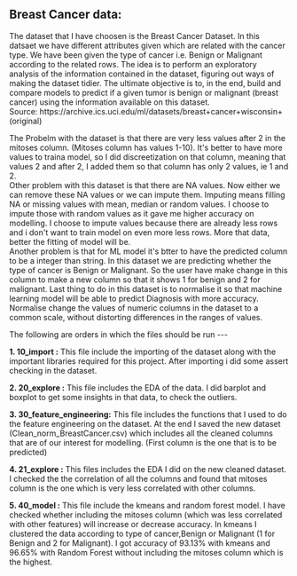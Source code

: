 ## Breast Cancer data:

<p> The dataset that I have choosen is the Breast Cancer Dataset. In this datsaet we have different attributes given which are related with the cancer type. We have been given the type of cancer i.e. Benign or Malignant according to the related rows.
The idea is to perform an exploratory analysis of the information contained in the dataset, figuring out ways of making the dataset tidier. The ultimate objective is to, in the end, build and compare models to predict if a given tumor is benign or malignant (breast cancer) using the information available on this dataset. <br>
Source: https://archive.ics.uci.edu/ml/datasets/breast+cancer+wisconsin+(original)
</p>
<p>
The Probelm with the dataset is that there are very less values after 2 in the mitoses column. (Mitoses column has values 1-10). It's better to have more values to traina model, so I did discreetization on that column, meaning that values 2 and after 2, I added them so that column has only 2 values, ie 1 and 2.<br>
Other problem with this dataset is that there are NA values. Now either we can remove these NA values or we can impute them. Imputing means filling NA or missing values with mean, median or random values. I choose to impute those with random values as it gave me higher accuracy on modelling. I choose to impute values because there are already less rows and i don't want to train model on even more less rows. More that data, better the fitting of model will be. <br>
Another problem is that for ML model it's btter to have the predicted column to be a integer than string. In this dataset we are predicting whether the type of cancer is Benign or Malignant. So the user have make change in this column to make a new column so that it shows 1 for benign and 2 for malignant.
Last thing to do in this dataset is to normalise it so that machine learning model will be able to predict Diagnosis with more accuracy. Normalise change the values of numeric columns in the dataset to a common scale, without distorting differences in the ranges of values.
</p>

The following are orders in which the files should be run --- <br>

<b>1. 10_import :</b> This file include the importing of the dataset along with the important libraries required for this project. After importing i did some assert checking in the dataset.<br>

<b>2. 20_explore :</b> This file includes the EDA of the data. I did barplot and boxplot to get some insights in that data, to check the outliers.<br>

<b>3. 30_feature_engineering:</b> This file includes the functions that I used to do the feature engineering on the dataset. At the end I saved the new dataset (Clean_norm_BreastCancer.csv) which includes all the cleaned columns that are of our interest for modelling. (First column is the one that is to be predicted)<br>

<b>4. 21_explore :</b> This files includes the EDA I did on the new cleaned dataset. I checked the the correlation of all the columns and found that mitoses column is the one which is very less correlated with other columns.<br>

<b>5. 40_model :</b> This file include the kmeans and random forest model. I have checked whether including the mitoses column (which was less correlated with other features) will increase or decrease accuracy. In kmeans I clustered the data according to type of cancer,Benign or Malignant (1 for Benign and 2 for Malignant). I got accuracy of 93.13% with kmeans and 96.65% with Random Forest without including the mitoses column which is the highest. <br>
